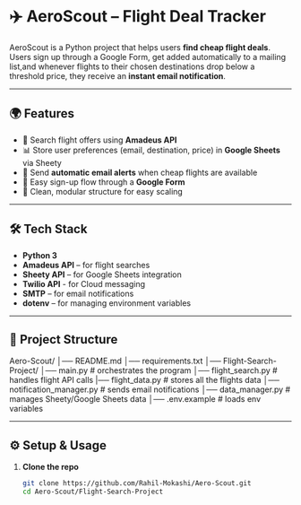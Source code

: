 # ✈️ AeroScout – Flight Deal Tracker

AeroScout is a Python project that helps users **find cheap flight deals**. Users sign up through a Google Form, get added automatically to a mailing list,and whenever flights to their chosen destinations drop below a threshold price, they receive an **instant email notification**.  

---

## 🌍 Features
- 🔎 Search flight offers using **Amadeus API**  
- 📊 Store user preferences (email, destination, price) in **Google Sheets** via Sheety  
- 📩 Send **automatic email alerts** when cheap flights are available  
- 📝 Easy sign-up flow through a **Google Form**  
- 🧩 Clean, modular structure for easy scaling  

---

## 🛠️ Tech Stack
- **Python 3**
- **Amadeus API** – for flight searches
- **Sheety API** – for Google Sheets integration
- **Twilio API** - for Cloud messaging
- **SMTP** – for email notifications
- **dotenv** – for managing environment variables

---

## 📂 Project Structure
Aero-Scout/
│── README.md
│── requirements.txt
│── Flight-Search-Project/
    │── main.py # orchestrates the program
    │── flight_search.py # handles flight API calls
    |── flight_data.py # stores all the flights data
    │── notification_manager.py # sends email notifications
    │── data_manager.py # manages Sheety/Google Sheets data
    │── .env.example # loads env variables

---

## ⚙️ Setup & Usage

1. **Clone the repo**
   ```bash
   git clone https://github.com/Rahil-Mokashi/Aero-Scout.git
   cd Aero-Scout/Flight-Search-Project